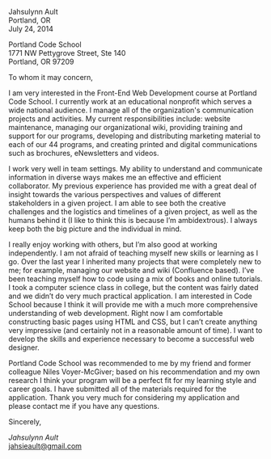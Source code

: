 Jahsulynn Ault  
Portland, OR  
July 24, 2014  

Portland Code School  
1771 NW Pettygrove Street, Ste 140  
Portland, OR 97209  

To whom it may concern,  

I am very interested in the Front-End Web Development course at Portland Code School. I currently work at an educational nonprofit which serves a wide national audience. I manage all of the organization's communication projects and activities.  My current responsibilities include: website maintenance, managing our organizational wiki, providing training and support for our programs, developing and distributing marketing material to each of our 44 programs, and creating printed and digital communications such as brochures, eNewsletters and videos.  

I work very well in team settings. My ability to understand and communicate information in diverse ways makes me an effective and efficient collaborator. My previous experience has provided me with a great deal of insight towards the various perspectives and values of different stakeholders in a given project. I am able to see both the creative challenges and the logistics and timelines of a given project, as well as the humans behind it (I like to think this is because I’m ambidextrous). I always keep both the big picture and the individual in mind. 

I really enjoy working with others, but I’m also good at working independently. I am not afraid of teaching myself new skills or learning as I go. Over the last year I inherited many projects that were completely new to me; for example, managing our website and wiki (Confluence based). I’ve been teaching myself how to code using a mix of books and online tutorials. I took a computer science class in college, but the content was fairly dated and we didn’t do very much practical application. I am interested in Code School because I think it will provide me with a much more comprehensive understanding of web development. Right now I am comfortable constructing basic pages using HTML and CSS, but I can’t create anything very impressive (and certainly not in a reasonable amount of time). I want to develop the skills and experience necessary to become a successful web designer. 

Portland Code School was recommended to me by my friend and former colleague Niles Voyer-McGiver; based on his recommendation and my own research I think your program will be a perfect fit for my learning style and career goals.  I have submitted all of the materials required for the application.  Thank you very much for considering my application and please contact me if you have any questions.

Sincerely,  

_Jahsulynn Ault_  
jahsieault@gmail.com
